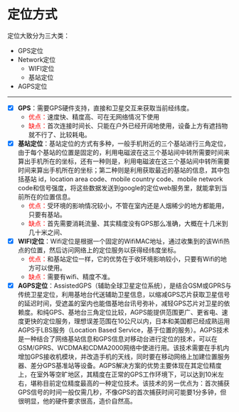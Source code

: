 # 定位方式
定位大致分为三大类：
- GPS定位
- Network定位
    - WIFI定位
    - 基站定位
- AGPS定位

---

- [x] **GPS**：需要GPS硬件支持，直接和卫星交互来获取当前经纬度。
    - <font color="#ff0000">优点：</font>速度快、精度高、可在无网络情况下使用
    - <font color="#ff0000">缺点：</font>首次连接时间长、只能在户外已经开阔地使用，设备上方有遮挡物就不行了、比较耗电。
- [x] **基站定位**：基站定位的方式有多种，一般手机附近的三个基站进行三角定位，由于每个基站的位置是固定的，利用电磁波在这三个基站间中转所需要时间来算出手机所在的坐标，还有一种则是，利用电磁波在这三个基站间中转所需要时间来算出手机所在的坐标；第二种则是利用获取最近的基站的信息，其中包括基站 id，location area code、mobile country code、mobile network code和信号强度，将这些数据发送到google的定位web服务里，就能拿到当前所在的位置信息。
     - <font color="#ff0000">优点：</font>受环境的影响情况较小，不管在室内还是人烟稀少的地方都能用，只要有基站。
     - <font color="#ff0000">缺点：</font>首先需要消耗流量、其实精度没有GPS那么准确，大概在十几米到几十米之间、
- [x] **WIFI定位**：Wifi定位是根据一个固定的WifiMAC地址，通过收集到的该Wifi热点的位置，然后访问网络上的定位服务以获得经纬度坐标。
    - <font color="#ff0000">优点：</font>和基站定位一样，它的优势在于收环境影响较小，只要有Wifi的地方可以使用。
    -  <font color="#ff0000">缺点：</font>需要有wifi、精度不准。
- [x] **AGPS定位**：AssistedGPS（辅助全球卫星定位系统），是结合GSM或GPRS与传统卫星定位，利用基地台代送辅助卫星信息，以缩减GPS芯片获取卫星信号的延迟时间，受遮盖的室内也能借基地台讯号弥补，减轻GPS芯片对卫星的依赖度。和纯GPS、基地台三角定位比较，AGPS能提供范围更广、更省电、速度更快的定位服务，理想误差范围在10公尺以内，日本和美国都已经成熟运用AGPS于LBS服务（Location
 Based Service，基于位置的服务）。AGPS技术是一种结合了网络基站信息和GPS信息对移动台进行定位的技术，可以在GSM/GPRS、WCDMA和CDMA2000网络中使进行用。该技术需要在手机内增加GPS接收机模块，并改造手机的天线，同时要在移动网络上加建位置服务器、差分GPS基准站等设备。AGPS解决方案的优势主要体现在其定位精度上，在室外等空旷地区，其精度在正常的GPS工作环境下，可以达到10米左右，堪称目前定位精度最高的一种定位技术。该技术的另一优点为：首次捕获GPS信号的时间一般仅需几秒，不像GPS的首次捕获时间可能要1分多钟，但很明显，他的硬件要求很高，造价自然高。